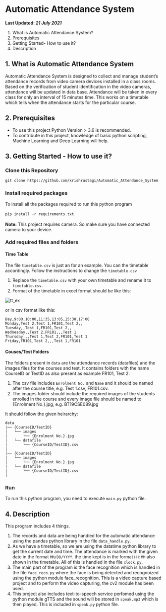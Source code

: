 # Automatic Attendance System

**Last Updated: *21 July 2021***<br>
1. What is Automatic Attendance System?
2. Prerequisites
3. Getting Started- How to use it?
4. Description

## 1. What is Automatic Attendance System
Automatic Attendance System is designed to collect and manage student’s attendance records from video camera devices installed in a class rooms. Based on the verification of student identification in the video cameras, attendance will be updated in data base. Attendance will be taken in every class for only an interval of 15 minutes time. This works on a timetable which tells when the attendance starts for the particular course. <br>

## 2. Prerequisites
- To use this project Python Version > 3.6 is recommended.
- To contribute in this project, knowledge of basic python scripting, Machine Learning and Deep Learning will help.

## 3. Getting Started - How to use it?
### Clone this Repository
``
git clone https://github.com/krishrustagi/Automatic_Attendance_System
``
### Install required packages
To install all the packages required to run this python program<br><br>
``
pip install -r requirements.txt
``
<br><br>
**Note:** This project requires camera. So make sure you have connected camera to your device. 

### Add required files and folders
#### Time Table
The file `timetable.csv` is just an for an example. You can the timetable accordingly. Follow the instructions to change the `timetable.csv`
1. Replace the `timetable.csv` with your own timetable and rename it to `timetable.csv`.
2. Format of the timetable in excel format should be like this:

![tt_ex](https://user-images.githubusercontent.com/54409969/126529396-1e9541ff-c424-425a-b3e3-5685e7af4d91.png)

or in csv format like this:<br>
```
Day,9:00,10:00,11:35,13:05,15:30,17:00
Monday,Test 2,Test 1,FR101,Test 2,,
Tuesday,,Test 1,FR101,Test 2,,
Wednesday,,Test 2,FR101,,,Test 1
Thursday,,,Test 1,Test 2,FR101,Test 1
Friday,FR101,Test 2,,,Test 1,FR101
```
#### Couses/Test Folders
The folders present in `data` are the attendance records (datafiles) and the images files for the courses and test. It contains folders with the name CourseID or TestID as also present as example FR101, Test 2.
1. The csv file includes `Enrolment No.` and `Name` and it should be named after the course title, e.g. Test 1.csv, FR101.csv. 
2. The images folder should include the required images of the students enrolled in the course and every image file should be named to {Enrolment No.}.jpg, e.g. BT19CSE089.jpg

It should follow the given heirarchy:
 ```
 data
 |── {CourseID/TestID}
 |   └── images
 |       └── {Enrolment No.}.jpg
 |   └── datafile    
 |       └── {CourseID/TestID}.csv
 |
 |── {CourseID/TestID}
 |   └── images
 |       └── {Enrolment No.}.jpg
 |   └── datafile    
 |       └── {CourseID/TestID}.csv
 |
 
 ```

### Run
To run this python program, you need to execute `main.py` python file.

## 4. Description
This program includes 4 things.
1. The records and data are being handled for the automatic attendance using the pandas python library in the file `data_handle.py`. 
2. As we have a timetable, so we are using the datatime python library to get the current date and time. The attendance is marked with the given date in the format `MM/DD/YYYY`. the time kept is in the format `HH:MM` also shown in the timetable. All of this is handled in the file `clock.py`.
3. The main part of the program is the face recognition which is handled in the file `face_reco.py` where the face is being detected and recognoized using the python module face_recognition. This is a video capture based project and to perform the video capturing, the cv2 module has been used.
4. This project also includes text-to-speech service perfomed using the python module gTTS and the sound will be stored in `speak.mp3` which is then played. This is included in `speak.py` python file.
